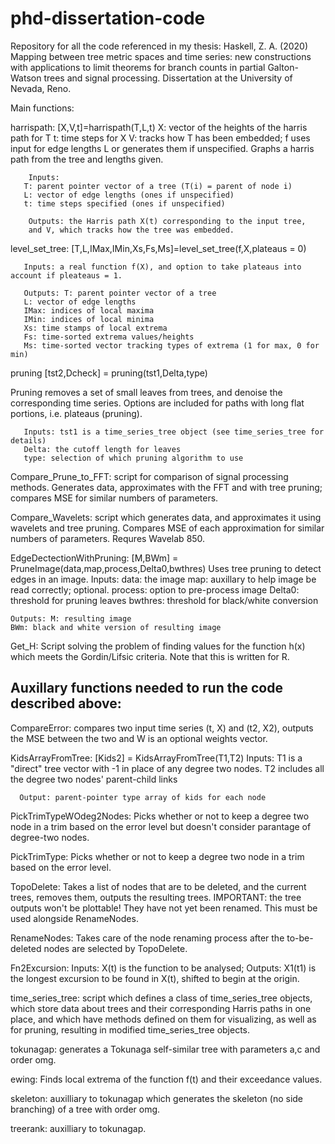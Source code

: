 # phd-dissertation-code
Repository for all the code referenced in my thesis:  Haskell, Z. A. (2020) Mapping between tree metric spaces and time series: new constructions with applications to limit theorems for branch counts in partial Galton-Watson trees and signal processing. Dissertation at the University of Nevada, Reno.

Main functions:

harrispath: [X,V,t]=harrispath(T,L,t) 
       X: vector of the heights of the harris path for T
       t: time steps for X
       V: tracks how T has been embedded; f uses input for edge lengths L or generates them if unspecified.
       Graphs a harris path from the tree and lengths given.

        Inputs:
       T: parent pointer vector of a tree (T(i) = parent of node i)
       L: vector of edge lengths (ones if unspecified)
       t: time steps specified (ones if unspecified) 

        Outputs: the Harris path X(t) corresponding to the input tree,
        and V, which tracks how the tree was embedded.

level_set_tree: [T,L,IMax,IMin,Xs,Fs,Ms]=level_set_tree(f,X,plateaus = 0)

       Inputs: a real function f(X), and option to take plateaus into account if pleateaus = 1.
       
       Outputs: T: parent pointer vector of a tree
       L: vector of edge lengths
       IMax: indices of local maxima
       IMin: indices of local minima
       Xs: time stamps of local extrema
       Fs: time-sorted extrema values/heights
       Ms: time-sorted vector tracking types of extrema (1 for max, 0 for min)
       
pruning [tst2,Dcheck] = pruning(tst1,Delta,type) 

Pruning removes a set of small leaves from trees, and denoise the corresponding time series. Options are included for paths with long flat portions, i.e. plateaus (pruning).

       Inputs: tst1 is a time_series_tree object (see time_series_tree for details)
       Delta: the cutoff length for leaves
       type: selection of which pruning algorithm to use 

Compare_Prune_to_FFT: script for comparison of signal processing methods. Generates data, approximates with the FFT and with tree pruning; compares MSE for similar numbers
of parameters.

Compare_Wavelets: script which generates data, and approximates it using wavelets and tree pruning. Compares MSE of each approximation for similar numbers of parameters. 
Requres Wavelab 850.

EdgeDectectionWithPruning: [M,BWm] = PruneImage(data,map,process,Delta0,bwthres)
Uses tree pruning to detect edges in an image.
    Inputs: data: the image
    map: auxillary to help image be read correctly; optional.
    process: option to pre-process image
    Delta0: threshold for pruning leaves
    bwthres: threshold for black/white conversion
    
    Outputs: M: resulting image
    BWm: black and white version of resulting image
    
 
Get_H: Script solving the problem of finding values for the function h(x) which meets the Gordin/Lifsic criteria.  Note that this is written for R.

Auxillary functions needed to run the code described above:
------------------------------------------------------------

CompareError: compares two input time series (t, X) and (t2, X2), outputs the MSE between the two and W is an optional weights vector. 

KidsArrayFromTree: [Kids2] = KidsArrayFromTree(T1,T2)
      Inputs: T1 is a "direct" tree vector with -1 in place of any degree two nodes.
      T2 includes all the degree two nodes' parent-child links
      
      Output: parent-pointer type array of kids for each node

PickTrimTypeWOdeg2Nodes: Picks whether or not to keep a degree two node in a trim based on the error level but doesn't consider parantage of degree-two nodes.

PickTrimType: Picks whether or not to keep a degree two node in a trim based on the error level.

TopoDelete: Takes a list of nodes that are to be deleted, and the current trees, removes them, outputs the resulting trees. IMPORTANT: the tree outputs won't be plottable! They have not yet been renamed. This must be used alongside RenameNodes.

RenameNodes: Takes care of the node renaming process after the to-be-deleted nodes are selected by TopoDelete.

Fn2Excursion: 
        Inputs:
        X(t) is the function to be analysed;
        Outputs:
        X1(t1) is the longest excursion to be found in X(t), shifted to
        begin at the origin.

time_series_tree: script which defines a class of time_series_tree objects, which store data about trees
 and their corresponding Harris paths in one place, and which have methods defined on them for visualizing, as well as for pruning, resulting in modified time_series_tree objects.

tokunagap: generates a Tokunaga self-similar tree with parameters a,c and order omg.

ewing: Finds local extrema of the function f(t) and their exceedance values.

skeleton: auxilliary to tokunagap which generates the skeleton (no side branching) of a tree with order omg.

treerank: auxilliary to tokunagap.
